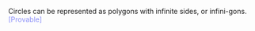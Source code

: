 Circles can be represented as polygons with infinite sides, or infini-gons. <span style="color:#8c90f9">[Provable]</span>
